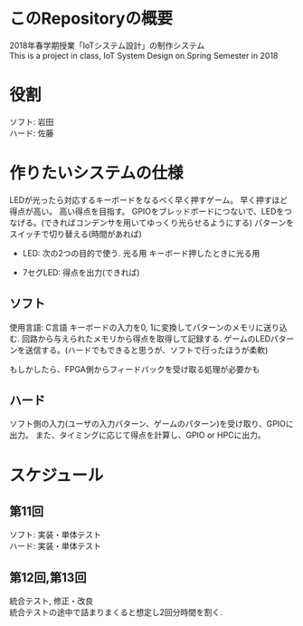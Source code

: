 # このRepositoryの概要
2018年春学期授業「IoTシステム設計」の制作システム  
This is a project in class, IoT System Design on Spring Semester in 2018

# 役割
ソフト: 岩田  
ハード: 佐藤

# 作りたいシステムの仕様
LEDが光ったら対応するキーボードをなるべく早く押すゲーム。
早く押すほど得点が高い。
高い得点を目指す。
GPIOをブレッドボードにつないで、LEDをつなげる。(できればコンデンサを用いてゆっくり光らせるようにする)
パターンをスイッチで切り替える(時間があれば)

* LED: 次の2つの目的で使う.
光る用
キーボード押したときに光る用

* 7セグLED:
得点を出力(できれば)

## ソフト
使用言語: C言語
キーボードの入力を0, 1に変換してパターンのメモリに送り込む.
回路から与えられたメモリから得点を取得して記録する.
ゲームのLEDパターンを送信する。(ハードでもできると思うが、ソフトで行ったほうが柔軟)

もしかしたら、FPGA側からフィードバックを受け取る処理が必要かも

## ハード
ソフト側の入力(ユーザの入力パターン、ゲームのパターン)を受け取り、GPIOに出力。
また、タイミングに応じて得点を計算し、GPIO or HPCに出力。

# スケジュール
## 第11回
ソフト: 実装・単体テスト  
ハード: 実装・単体テスト

## 第12回,第13回
統合テスト,  修正・改良  
統合テストの途中で詰まりまくると想定し2回分時間を割く.
